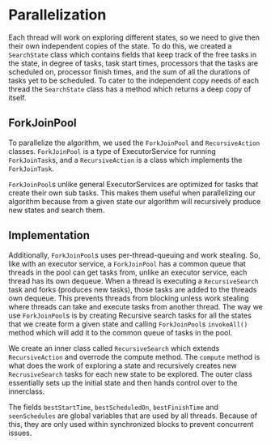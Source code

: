 # Parallelization
Each thread will work on exploring different states, so we need to give then their own independent copies of the state. To do this, we created a 
`SearchState` class which contains fields that keep track of the free tasks in the state, in degree of tasks, task start times, processors that the tasks are 
scheduled on, processor finish times, and the sum of all the durations of tasks yet to be scheduled. To cater to the independent copy needs of each thread
the `SearchState` class has a method which returns a deep copy of itself. 

## ForkJoinPool
To parallelize the algorithm, we used the `ForkJoinPool` and `RecursiveAction` classes. `ForkJoinPool` is a type of ExecutorService for running `ForkJoinTask`s,
and a `RecursiveAction` is a class which implements the `ForkJoinTask`. 

`ForkJoinPool`s unlike general ExecutorServices are optimized for tasks that create their own sub tasks. This makes them useful when parallelizing 
our algorithm because from a given state our algorithm will recursively produce new states and search them.

## Implementation
Additionally, `ForkJoinPool`s uses per-thread-queuing and work stealing. So, like with an executor service, a `ForkJoinPool` has a common queue
that threads in the pool can get tasks from, unlike an executor service, each thread has its own dequeue. When a thread is executing a `RecursiveSearch` task 
and forks (produces new tasks), those tasks are added to the threads own dequeue. This prevents threads from blocking unless work stealing where threads can 
take and execute tasks from another thread. The way we use `ForkJoinPool`s is by creating Recursive search tasks for all the states that we create form a given state and calling 
`ForkJoinPool`s `invokeAll()` method which will add it to the common queue of tasks in the pool. 

We create an inner class called `RecursiveSearch` which extends `RecursiveAction` and overrode the compute method. The `compute` method is what does the work of exploring a state and recursively creates new `RecrusiveSearch` tasks for each new state to be explored. The outer class essentially sets up the initial state and then hands control over to the innerclass. 

The fields `bestStartTime`, `bestScheduledOn`, `bestFinishTime` and `seenSchedules` are global variables that are used by all threads. Because of this, they are 
only used within synchronized blocks to prevent concurrent issues. 
